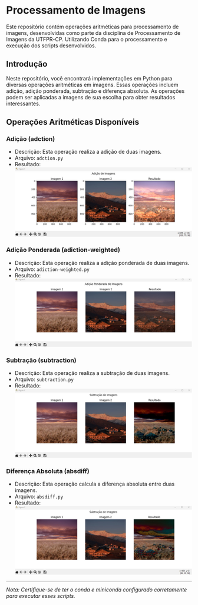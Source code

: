 # Processamento de Imagens

Este repositório contém operações aritméticas para processamento de imagens, desenvolvidas como parte da disciplina de Processamento de Imagens da UTFPR-CP.
Utilizando Conda para o processamento e execução dos scripts desenvolvidos.

## Introdução

Neste repositório, você encontrará implementações em Python para diversas operações aritméticas em imagens. Essas operações incluem adição, adição ponderada, subtração e diferença absoluta. As operações podem ser aplicadas a imagens de sua escolha para obter resultados interessantes.

## Operações Aritméticas Disponíveis

### Adição (adction)
- Descrição: Esta operação realiza a adição de duas imagens.
- Arquivo: `adction.py`
- Resultado: ![Resultado adction](imagens/img-adction.jpg)

### Adição Ponderada (adiction-weighted)
- Descrição: Esta operação realiza a adição ponderada de duas imagens.
- Arquivo: `adiction-weighted.py`
- Resultado:![Resultado adction weighted](imagens/img-weighted.jpg)

### Subtração (subtraction)
- Descrição: Esta operação realiza a subtração de duas imagens.
- Arquivo: `subtraction.py`
- Resultado:![Resultado subtract](imagens/img-subtract.jpg)

### Diferença Absoluta (absdiff)
- Descrição: Esta operação calcula a diferença absoluta entre duas imagens.
- Arquivo: `absdiff.py`
- Resultado:![Resultado absdiff](imagens/img-absdiff.jpg)

---
*Nota: Certifique-se de ter o conda e miniconda configurado corretamente para executar esses scripts.*